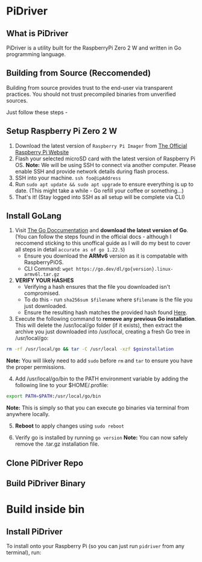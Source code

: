 # PiDriver

What is PiDriver
----------------
PiDriver is a utility built for the RaspberryPi Zero 2 W and written in Go programming language.

Building from Source (Reccomended)
-------------------------------------------------
Building from source provides trust to the end-user via transparent practices. You should not trust precompiled binaries from unverified sources.

Just follow these steps -

Setup Raspberry Pi Zero 2 W
---------------------------
1. Download the latest version of `Raspberry Pi Imager` from [The Official Raspberry Pi Website](https://www.raspberrypi.com/software/)
2. Flash your selected microSD card with the latest version of Raspberry Pi OS.
**Note:** We will be using SSH to connect via another computer. Please enable SSH and provide network details during flash process.
3. SSH into your machine. `ssh foo@ipAddress`
4. Run `sudo apt update && sudo apt upgrade` to ensure everything is up to date. (This might take a while - Go refill your coffee or something...)
5. That's it! (Stay logged into SSH as all setup will be complete via CLI)

Install GoLang
--------------
1. Visit [The Go Doccumentation](https://go.dev/doc/install) and **download the latest version of Go**. (You can follow the steps found in the official docs - although I reccomend sticking to this unoffical guide as I will do my best to cover all steps in detail `accurate as of go 1.22.5`)
    - Ensure you download the **ARMv6** version as it is compatable with RaspberryPiOS.
    - CLI Command: `wget https://go.dev/dl/go{version}.linux-armv6l.tar.gz`
2. **VERIFY YOUR HASHES**
    - Verifying a hash ensures that the file you downloaded isn't compromised.
    - To do this - run `sha256sum $filename` where `$filename` is the file you just downloaded.
    - Ensure the resulting hash matches the provided hash found [Here](https://go.dev/dl/).
3. Execute the following command to **remove any previous Go installation**. This will delete the /usr/local/go folder (if it exists), then extract the archive you just downloaded into /usr/local, creating a fresh Go tree in /usr/local/go:

```bash
rm -rf /usr/local/go && tar -C /usr/local -xzf $goinstallation
```
**Note:** You will likely need to add `sudo` before `rm` and `tar` to ensure you have the proper permissions.

4. Add /usr/local/go/bin to the PATH environment variable by adding the following line to your $HOME/.profile:

```bash
export PATH=$PATH:/usr/local/go/bin
```
**Note:** This is simply so that you can execute go binaries via terminal from anywhere locally.

5. **Reboot** to apply changes using `sudo reboot`

6. Verify go is installed by running `go version`
**Note:** You can now safely remove the .tar.gz installation file.

Clone PiDriver Repo
-------------------

Build PiDriver Binary
---------------------
# Build inside bin

Install PiDriver
----------------
To install onto your Raspberry Pi (so you can just run `pidriver` from any terminal), run:
